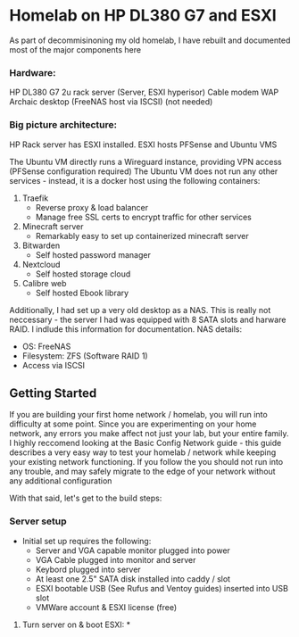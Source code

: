 # Homelab on HP DL380 G7 and ESXI

As part of decommisinoning my old homelab, I have rebuilt and documented most of the major components here

### Hardware:
HP DL380 G7 2u rack server (Server, ESXI hyperisor)
Cable modem
WAP
Archaic desktop (FreeNAS host via ISCSI) (not needed)


### Big picture architecture:
HP Rack server has ESXI installed. ESXI hosts PFSense and Ubuntu VMS

The Ubuntu VM directly runs a Wireguard instance, providing VPN access (PFSense configuration required)
The Ubuntu VM does not run any other services - instead, it is a docker host using the following containers:
1. Traefik
    - Reverse proxy & load balancer
    - Manage free SSL certs to encrypt traffic for other services
2. Minecraft server
    - Remarkably easy to set up containerized minecraft server
3. Bitwarden
    - Self hosted password manager
4. Nextcloud
    - Self hosted storage cloud
5. Calibre web
    - Self hosted Ebook library

Additionally, I had set up a very old desktop as a NAS.
This is really not neccessary - the server I had was equipped with 8 SATA slots and harware RAID. I indlude this information for documentation. 
NAS details:
- OS: FreeNAS 
- Filesystem: ZFS (Software RAID 1)
- Access via ISCSI


## Getting Started
If you are building your first home network / homelab, you will run into difficulty at some point. Since you are experimenting on your home network, any errors you make affect not just your lab, but your entire family. 
I highly reccomend looking at the Basic Config Network guide - this guide describes a very easy way to test your homelab / network while keeping your existing network functioning. If you follow the you should not run into any trouble, and may safely migrate to the edge of your network without any additional configuration 


With that said, let's get to the build steps:

### Server setup
- Initial set up requires the following:
    * Server and VGA capable monitor plugged into power
    * VGA Cable plugged into monitor and server
    * Keybord plugged into server
    * At least one 2.5" SATA disk installed into caddy / slot
    * ESXI bootable USB (See Rufus and Ventoy guides) inserted into USB slot
    * VMWare account & ESXI license (free)


1. Turn server on & boot ESXI:
    * 
